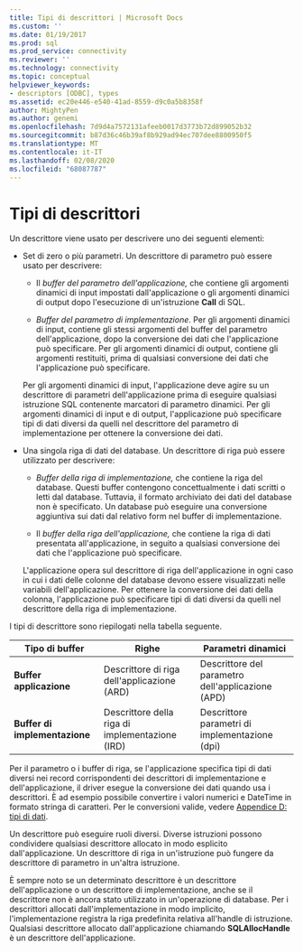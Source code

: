 ```yaml
---
title: Tipi di descrittori | Microsoft Docs
ms.custom: ''
ms.date: 01/19/2017
ms.prod: sql
ms.prod_service: connectivity
ms.reviewer: ''
ms.technology: connectivity
ms.topic: conceptual
helpviewer_keywords:
- descriptors [ODBC], types
ms.assetid: ec20e446-e540-41ad-8559-d9c0a5b8358f
author: MightyPen
ms.author: genemi
ms.openlocfilehash: 7d9d4a7572131afeeb0017d3773b72d899052b32
ms.sourcegitcommit: b87d36c46b39af8b929ad94ec707dee8800950f5
ms.translationtype: MT
ms.contentlocale: it-IT
ms.lasthandoff: 02/08/2020
ms.locfileid: "68087787"
---
```

# <a name="types-of-descriptors"></a>Tipi di descrittori
Un descrittore viene usato per descrivere uno dei seguenti elementi:  
  
-   Set di zero o più parametri. Un descrittore di parametro può essere usato per descrivere:  
  
    -   Il *buffer del parametro dell'applicazione,* che contiene gli argomenti dinamici di input impostati dall'applicazione o gli argomenti dinamici di output dopo l'esecuzione di un'istruzione **Call** di SQL.  
  
    -   *Buffer del parametro di implementazione*. Per gli argomenti dinamici di input, contiene gli stessi argomenti del buffer del parametro dell'applicazione, dopo la conversione dei dati che l'applicazione può specificare. Per gli argomenti dinamici di output, contiene gli argomenti restituiti, prima di qualsiasi conversione dei dati che l'applicazione può specificare.  
  
     Per gli argomenti dinamici di input, l'applicazione deve agire su un descrittore di parametri dell'applicazione prima di eseguire qualsiasi istruzione SQL contenente marcatori di parametro dinamici. Per gli argomenti dinamici di input e di output, l'applicazione può specificare tipi di dati diversi da quelli nel descrittore del parametro di implementazione per ottenere la conversione dei dati.  
  
-   Una singola riga di dati del database. Un descrittore di riga può essere utilizzato per descrivere:  
  
    -   *Buffer della riga di implementazione,* che contiene la riga del database. Questi buffer contengono concettualmente i dati scritti o letti dal database. Tuttavia, il formato archiviato dei dati del database non è specificato. Un database può eseguire una conversione aggiuntiva sui dati dal relativo form nel buffer di implementazione.  
  
    -   Il *buffer della riga dell'applicazione,* che contiene la riga di dati presentata all'applicazione, in seguito a qualsiasi conversione dei dati che l'applicazione può specificare.  
  
     L'applicazione opera sul descrittore di riga dell'applicazione in ogni caso in cui i dati delle colonne del database devono essere visualizzati nelle variabili dell'applicazione. Per ottenere la conversione dei dati della colonna, l'applicazione può specificare tipi di dati diversi da quelli nel descrittore della riga di implementazione.  
  
 I tipi di descrittore sono riepilogati nella tabella seguente.  
  
|Tipo di buffer|Righe|Parametri dinamici|  
|-----------------|----------|------------------------|  
|**Buffer applicazione**|Descrittore di riga dell'applicazione (ARD)|Descrittore del parametro dell'applicazione (APD)|  
|**Buffer di implementazione**|Descrittore della riga di implementazione (IRD)|Descrittore parametri di implementazione (dpi)|  
  
 Per il parametro o i buffer di riga, se l'applicazione specifica tipi di dati diversi nei record corrispondenti dei descrittori di implementazione e dell'applicazione, il driver esegue la conversione dei dati quando usa i descrittori. È ad esempio possibile convertire i valori numerici e DateTime in formato stringa di caratteri. Per le conversioni valide, vedere [Appendice D: tipi di dati](../../../odbc/reference/appendixes/appendix-d-data-types.md).  
  
 Un descrittore può eseguire ruoli diversi. Diverse istruzioni possono condividere qualsiasi descrittore allocato in modo esplicito dall'applicazione. Un descrittore di riga in un'istruzione può fungere da descrittore di parametro in un'altra istruzione.  
  
 È sempre noto se un determinato descrittore è un descrittore dell'applicazione o un descrittore di implementazione, anche se il descrittore non è ancora stato utilizzato in un'operazione di database. Per i descrittori allocati dall'implementazione in modo implicito, l'implementazione registra la riga predefinita relativa all'handle di istruzione. Qualsiasi descrittore allocato dall'applicazione chiamando **SQLAllocHandle** è un descrittore dell'applicazione.
